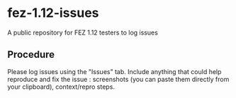 # fez-1.12-issues
A public repository for FEZ 1.12 testers to log issues

## Procedure

Please log issues using the "Issues" tab. Include anything that could help reproduce and fix the issue : screenshots (you can paste them directly from your clipboard), context/repro steps.
